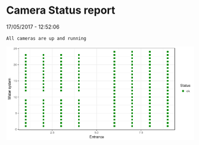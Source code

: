 Camera Status report
================
17/05/2017 - 12:52:06

    All cameras are up and running

![](camreport_files/figure-markdown_github/unnamed-chunk-2-1.png)

